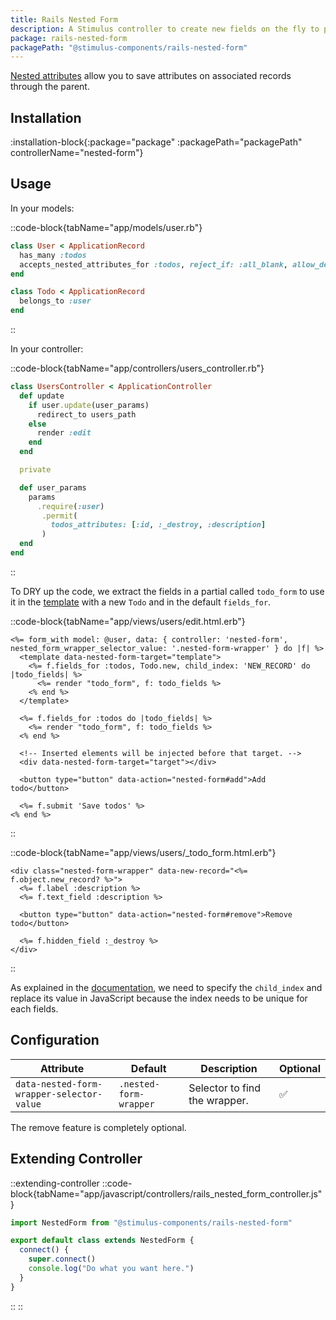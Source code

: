 ```yaml
---
title: Rails Nested Form
description: A Stimulus controller to create new fields on the fly to populate your Rails relationship with accepts_nested_attributes_for.
package: rails-nested-form
packagePath: "@stimulus-components/rails-nested-form"
---
```


[Nested attributes](https://apidock.com/rails/ActiveRecord/NestedAttributes/ClassMethods) allow you to save attributes on associated records through the parent.

## Installation

:installation-block{:package="package" :packagePath="packagePath" controllerName="nested-form"}

## Usage

In your models:

::code-block{tabName="app/models/user.rb"}

```ruby
class User < ApplicationRecord
  has_many :todos
  accepts_nested_attributes_for :todos, reject_if: :all_blank, allow_destroy: true
end

class Todo < ApplicationRecord
  belongs_to :user
end
```

::

In your controller:

::code-block{tabName="app/controllers/users_controller.rb"}

```ruby
class UsersController < ApplicationController
  def update
    if user.update(user_params)
      redirect_to users_path
    else
      render :edit
    end
  end

  private

  def user_params
    params
      .require(:user)
       .permit(
         todos_attributes: [:id, :_destroy, :description]
       )
  end
end
```

::

To DRY up the code, we extract the fields in a partial called `todo_form` to use it in the [template](https://developer.mozilla.org/en-US/docs/Web/HTML/Element/template) with a new `Todo` and in the default `fields_for`.

::code-block{tabName="app/views/users/edit.html.erb"}

```erb
<%= form_with model: @user, data: { controller: 'nested-form', nested_form_wrapper_selector_value: '.nested-form-wrapper' } do |f| %>
  <template data-nested-form-target="template">
    <%= f.fields_for :todos, Todo.new, child_index: 'NEW_RECORD' do |todo_fields| %>
      <%= render "todo_form", f: todo_fields %>
    <% end %>
  </template>

  <%= f.fields_for :todos do |todo_fields| %>
    <%= render "todo_form", f: todo_fields %>
  <% end %>

  <!-- Inserted elements will be injected before that target. -->
  <div data-nested-form-target="target"></div>

  <button type="button" data-action="nested-form#add">Add todo</button>

  <%= f.submit 'Save todos' %>
<% end %>
```

::

::code-block{tabName="app/views/users/\_todo_form.html.erb"}

```erb
<div class="nested-form-wrapper" data-new-record="<%= f.object.new_record? %>">
  <%= f.label :description %>
  <%= f.text_field :description %>

  <button type="button" data-action="nested-form#remove">Remove todo</button>

  <%= f.hidden_field :_destroy %>
</div>
```

::

As explained in the [documentation](https://apidock.com/rails/ActionView/Helpers/FormHelper/fields_for), we need to specify the `child_index` and replace its value in JavaScript because the index needs to be unique for each fields.

## Configuration

| Attribute                                 | Default                | Description                   | Optional |
| ----------------------------------------- | ---------------------- | ----------------------------- | -------- |
| `data-nested-form-wrapper-selector-value` | `.nested-form-wrapper` | Selector to find the wrapper. | ✅       |

The remove feature is completely optional.

## Extending Controller

::extending-controller
::code-block{tabName="app/javascript/controllers/rails_nested_form_controller.js"}

```js
import NestedForm from "@stimulus-components/rails-nested-form"

export default class extends NestedForm {
  connect() {
    super.connect()
    console.log("Do what you want here.")
  }
}
```

::
::
